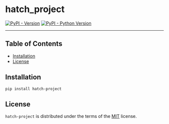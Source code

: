 # hatch_project

[![PyPI - Version](https://img.shields.io/pypi/v/hatch-project.svg)](https://pypi.org/project/hatch-project)
[![PyPI - Python Version](https://img.shields.io/pypi/pyversions/hatch-project.svg)](https://pypi.org/project/hatch-project)

-----

## Table of Contents

- [Installation](#installation)
- [License](#license)

## Installation

```console
pip install hatch-project
```

## License

`hatch-project` is distributed under the terms of the [MIT](https://spdx.org/licenses/MIT.html) license.
